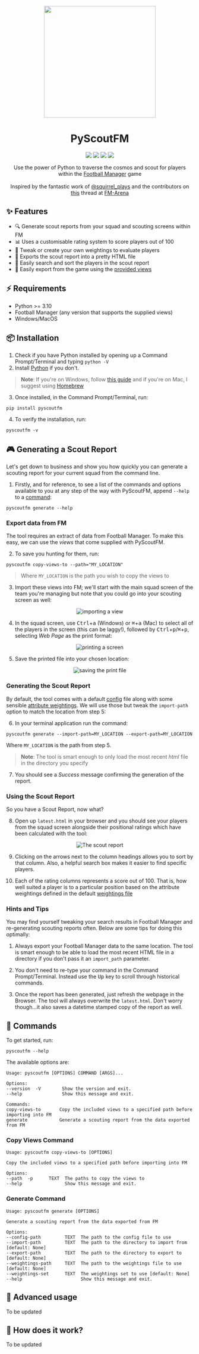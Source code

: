 <p align="center">
    <img src="https://github.com/olimorris/PyScoutFM/assets/9512444/c79dfc9b-efdc-4b23-bd1d-d485a2f715f0" height="300">
</p>

<h1 align="center">PyScoutFM</h1>

<p align="center">
<a href="https://github.com/olimorris/PyScoutFM/stargazers"><img src="https://img.shields.io/github/stars/olimorris/PyScoutFM?color=c678dd&logoColor=e06c75&style=for-the-badge"></a>
<a href="https://github.com/olimorris/PyScoutFM/issues"><img src="https://img.shields.io/github/issues/olimorris/PyScoutFM?color=%23d19a66&style=for-the-badge"></a>
<a href="https://github.com/olimorris/PyScoutFM/blob/main/LICENSE"><img src="https://img.shields.io/github/license/olimorris/PyScoutFM?color=%2361afef&style=for-the-badge"></a>
<a href="https://github.com/olimorris/PyScoutFM/actions/workflows/ci-cd.yml"><img src="https://img.shields.io/github/actions/workflow/status/olimorris/PyScoutFM/ci-cd.yml?branch=main&label=tests&style=for-the-badge"></a>
</p>

<p align="center">
    Use the power of Python to traverse the cosmos and scout for players within the <a href="https://www.footballmanager.com">Football Manager</a> game<br><br>Inspired by the fantastic work of <a href="https://www.youtube.com/@squirrel_plays_fof4318">@squirrel_plays</a> and the contributors on <a href="https://fm-arena.com/thread/1949-fm22-positional-filters-what-are-the-best-attributes-for-each-position/">this</a> thread at <a href="https://fm-arena.com">FM-Arena</a>
</p>

## :sparkles: Features

- :mag: Generate scout reports from your squad and scouting screens within FM
- :bar_chart: Uses a customisable rating system to score players out of 100
- :wrench: Tweak or create your own weightings to evaluate players
- :file_folder: Exports the scout report into a pretty HTML file
- :mag_right: Easily search and sort the players in the scout report
- :rocket: Easily export from the game using the [provided views](src/pyscoutfm/extras)

## :zap: Requirements

- Python >= 3.10
- Football Manager (any version that supports the supplied views)
- Windows/MacOS

## :package: Installation

1. Check if you have Python installed by opening up a Command Prompt/Terminal and typing `python -V`
2. Install [Python](https://www.python.org/downloads/) if you don't.

> **Note**: If you're on Windows, follow [this guide](WINDOWS_INSTALL.md) and if you're on Mac, I suggest using [Homebrew](https://brew.sh)

3. Once installed, in the Command Prompt/Terminal, run:

```
pip install pyscoutfm
```

4. To verify the installation, run:

```
pyscoutfm -v
```

## :video_game: Generating a Scout Report

Let's get down to business and show you how quickly you can generate a scouting report for your current squad from the command line.

1. Firstly, and for reference, to see a list of the commands and options available to you at any step of the way with PyScoutFM, append `--help` to a [command](#rocket-commands):

```
pyscoutfm generate --help
```

### Export data from FM

The tool requires an extract of data from Football Manager. To make this easy, we can use the _views_ that come supplied with PyScoutFM.

2. To save you hunting for them, run:

```
pyscoutfm copy-views-to --path="MY_LOCATION"
```

> Where `MY_LOCATION` is the path you wish to copy the views to

3. Import these views into FM; we'll start with the main squad screen of the team you're managing but note that you could go into your scouting screen as well:

<div align="center">
  <img src="https://github.com/olimorris/PyScoutFM/assets/9512444/bf1a1711-6d40-4c93-b77f-06a8aba216dc" alt="importing a view" />
</div>

4. In the squad screen, use <kbd>Ctrl</kbd>+<kbd>a</kbd> (Windows) or <kbd>⌘</kbd>+<kbd>a</kbd> (Mac) to select all of the players in the screen (this can be laggy!), followed by <kbd>Ctrl</kbd>+<kbd>p</kbd>/<kbd>⌘</kbd>+<kbd>p</kbd>, selecting _Web Page_ as the print format:

<div align="center">
  <img src="https://github.com/olimorris/PyScoutFM/assets/9512444/1d7c7254-1a41-4aed-ad01-3e825ba0e78b" alt="printing a screen" />
</div>

5. Save the printed file into your chosen location:

<div align="center">
  <img src="https://github.com/olimorris/PyScoutFM/assets/9512444/87282629-35b7-4fad-a5e0-360eef3d12a3" alt="saving the print file" />
</div>

### Generating the Scout Report

By default, the tool comes with a default [config](src/pyscoutfm/config/config.json) file along with some sensible [attribute weightings](src/pyscoutfm/config/weightings.json). We will use those but tweak the `import-path` option to match the location from step 5:

6. In your terminal application run the command:

```
pyscoutfm generate --import-path=MY_LOCATION --export-path=MY_LOCATION
```

Where `MY_LOCATION` is the path from step 5.

> **Note**: The tool is smart enough to only load the most recent _html_ file in the directory you specify

7. You should see a _Success_ message confirming the generation of the report.

### Using the Scout Report

So you have a Scout Report, now what?

8. Open up `latest.html` in your browser and you should see your players from the squad screen alongside their positional ratings which have been calculated with the tool:

<div align="center">
  <img src="https://github.com/olimorris/PyScoutFM/assets/9512444/d6e1c53c-dfbd-4645-9314-04590d09ef71" alt="The scout
    report" />
</div>

9. Clicking on the arrows next to the column headings allows you to sort by that column. Also, a helpful search box makes it easier to find specific players.

10. Each of the rating columns represents a score out of 100. That is, how well suited a player is to a particular position based on the attribute weightings defined in the default [weightings file](src/pyscoutfm/config/weightings.json)

### Hints and Tips

You may find yourself tweaking your search results in Football Manager and re-generating scouting reports often. Below are some tips for doing this optimally:

1. Always export your Football Manager data to the same location. The tool is smart enough to be able to load the most recent HTML file in a directory if you don't pass it an `import_path` parameter.

2. You don't need to re-type your command in the Command Prompt/Terminal. Instead use the <kbd>Up</kbd> key to scroll through historical commands.

3. Once the report has been generated, just refresh the webpage in the Browser. The tool will always overwrite the `latest.html`. Don't worry though...it also saves a datetime stamped copy of the report as well.

## :rocket: Commands

To get started, run:

    pyscoutfm --help

The available options are:

    Usage: pyscoutfm [OPTIONS] COMMAND [ARGS]...

    Options:
    --version  -V        Show the version and exit.
    --help               Show this message and exit.

    Commands:
    copy-views-to       Copy the included views to a specified path before importing into FM
    generate            Generate a scouting report from the data exported from FM

### Copy Views Command

    Usage: pyscoutfm copy-views-to [OPTIONS]

    Copy the included views to a specified path before importing into FM

    Options:
    --path  -p      TEXT  The paths to copy the views to
    --help                Show this message and exit.

### Generate Command

    Usage: pyscoutfm generate [OPTIONS]

    Generate a scouting report from the data exported from FM

    Options:
    --config-path         TEXT  The path to the config file to use
    --import-path         TEXT  The path to the directory to import from [default: None]
    --export-path         TEXT  The path to the directory to export to [default: None]
    --weightings-path     TEXT  The path to the weightings file to use [default: None]
    --weightings-set      TEXT  The weightings set to use [default: None]
    --help                      Show this message and exit.

## :hammer: Advanced usage

To be updated

## :telescope: How does it work?

To be updated
